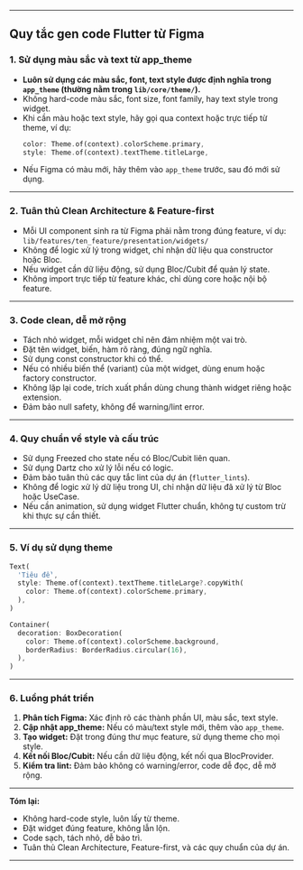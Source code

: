 
---

## Quy tắc gen code Flutter từ Figma

### 1. **Sử dụng màu sắc và text từ app_theme**
- **Luôn sử dụng các màu sắc, font, text style được định nghĩa trong `app_theme` (thường nằm trong `lib/core/theme/`).**
- Không hard-code màu sắc, font size, font family, hay text style trong widget.
- Khi cần màu hoặc text style, hãy gọi qua context hoặc trực tiếp từ theme, ví dụ:
  ```dart
  color: Theme.of(context).colorScheme.primary,
  style: Theme.of(context).textTheme.titleLarge,
  ```
- Nếu Figma có màu mới, hãy thêm vào `app_theme` trước, sau đó mới sử dụng.

---

### 2. **Tuân thủ Clean Architecture & Feature-first**
- Mỗi UI component sinh ra từ Figma phải nằm trong đúng feature, ví dụ:  
  `lib/features/ten_feature/presentation/widgets/`
- Không để logic xử lý trong widget, chỉ nhận dữ liệu qua constructor hoặc Bloc.
- Nếu widget cần dữ liệu động, sử dụng Bloc/Cubit để quản lý state.
- Không import trực tiếp từ feature khác, chỉ dùng core hoặc nội bộ feature.

---

### 3. **Code clean, dễ mở rộng**
- Tách nhỏ widget, mỗi widget chỉ nên đảm nhiệm một vai trò.
- Đặt tên widget, biến, hàm rõ ràng, đúng ngữ nghĩa.
- Sử dụng const constructor khi có thể.
- Nếu có nhiều biến thể (variant) của một widget, dùng enum hoặc factory constructor.
- Không lặp lại code, trích xuất phần dùng chung thành widget riêng hoặc extension.
- Đảm bảo null safety, không để warning/lint error.


---

### 4. **Quy chuẩn về style và cấu trúc**
- Sử dụng Freezed cho state nếu có Bloc/Cubit liên quan.
- Sử dụng Dartz cho xử lý lỗi nếu có logic.
- Đảm bảo tuân thủ các quy tắc lint của dự án (`flutter_lints`).
- Không để logic xử lý dữ liệu trong UI, chỉ nhận dữ liệu đã xử lý từ Bloc hoặc UseCase.
- Nếu cần animation, sử dụng widget Flutter chuẩn, không tự custom trừ khi thực sự cần thiết.

---

### 5. **Ví dụ sử dụng theme**
```dart
Text(
  'Tiêu đề',
  style: Theme.of(context).textTheme.titleLarge?.copyWith(
    color: Theme.of(context).colorScheme.primary,
  ),
)
```
```dart
Container(
  decoration: BoxDecoration(
    color: Theme.of(context).colorScheme.background,
    borderRadius: BorderRadius.circular(16),
  ),
)
```

---

### 6. **Luồng phát triển**
1. **Phân tích Figma:** Xác định rõ các thành phần UI, màu sắc, text style.
2. **Cập nhật app_theme:** Nếu có màu/text style mới, thêm vào `app_theme`.
3. **Tạo widget:** Đặt trong đúng thư mục feature, sử dụng theme cho mọi style.
4. **Kết nối Bloc/Cubit:** Nếu cần dữ liệu động, kết nối qua BlocProvider.
5. **Kiểm tra lint:** Đảm bảo không có warning/error, code dễ đọc, dễ mở rộng.

---

**Tóm lại:**  
- Không hard-code style, luôn lấy từ theme.
- Đặt widget đúng feature, không lẫn lộn.
- Code sạch, tách nhỏ, dễ bảo trì.
- Tuân thủ Clean Architecture, Feature-first, và các quy chuẩn của dự án.

---
